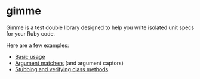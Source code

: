 # gimme

Gimme is a test double library designed to help you write isolated unit specs for your Ruby code.

Here are a few examples:

* [Basic usage](https://www.relishapp.com/searls/gimme/docs/basic-usage)
* [Argument matchers](https://www.relishapp.com/searls/gimme/docs/argument-matchers) (and argument captors)
* [Stubbing and verifying class methods](https://www.relishapp.com/searls/gimme/docs/class-methods)